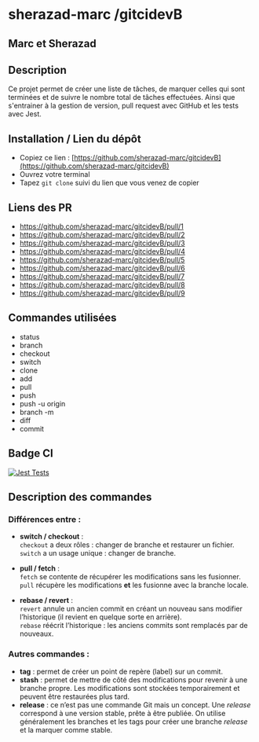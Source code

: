 # sherazad-marc /gitcidevB

## Marc et Sherazad

## Description

Ce projet permet de créer une liste de tâches, de marquer celles qui sont terminées et de suivre le nombre total de tâches effectuées. Ainsi que s'entrainer à la gestion de version, pull request avec GitHub et les tests avec Jest.

## Installation / Lien du dépôt

- Copiez ce lien : [https://github.com/sherazad-marc/gitcidevB](https://github.com/sherazad-marc/gitcidevB)
- Ouvrez votre terminal
- Tapez `git clone` suivi du lien que vous venez de copier

## Liens des PR

- https://github.com/sherazad-marc/gitcidevB/pull/1
- https://github.com/sherazad-marc/gitcidevB/pull/2
- https://github.com/sherazad-marc/gitcidevB/pull/3
- https://github.com/sherazad-marc/gitcidevB/pull/4
- https://github.com/sherazad-marc/gitcidevB/pull/5
- https://github.com/sherazad-marc/gitcidevB/pull/6
- https://github.com/sherazad-marc/gitcidevB/pull/7
- https://github.com/sherazad-marc/gitcidevB/pull/8
- https://github.com/sherazad-marc/gitcidevB/pull/9

## Commandes utilisées

- status
- branch
- checkout
- switch
- clone
- add
- pull
- push
- push -u origin
- branch -m
- diff
- commit

## Badge CI

[![Jest Tests](https://github.com/sherazad-marc/gitcidevB/actions/workflows/test.yml/badge.svg)](https://github.com/sherazad-marc/gitcidevB/actions/workflows/test.yml)


## Description des commandes

### Différences entre :

- **switch / checkout** :  
  `checkout` a deux rôles : changer de branche et restaurer un fichier.  
  `switch` a un usage unique : changer de branche.

- **pull / fetch** :  
  `fetch` se contente de récupérer les modifications sans les fusionner.  
  `pull` récupère les modifications **et** les fusionne avec la branche locale.

- **rebase / revert** :  
  `revert` annule un ancien commit en créant un nouveau sans modifier l’historique (il revient en quelque sorte en arrière).  
  `rebase` réécrit l’historique : les anciens commits sont remplacés par de nouveaux.

### Autres commandes :

- **tag** : permet de créer un point de repère (label) sur un commit.
- **stash** : permet de mettre de côté des modifications pour revenir à une branche propre. Les modifications sont stockées temporairement et peuvent être restaurées plus tard.
- **release** : ce n’est pas une commande Git mais un concept. Une _release_ correspond à une version stable, prête à être publiée. On utilise généralement les branches et les tags pour créer une branche _release_ et la marquer comme stable.
